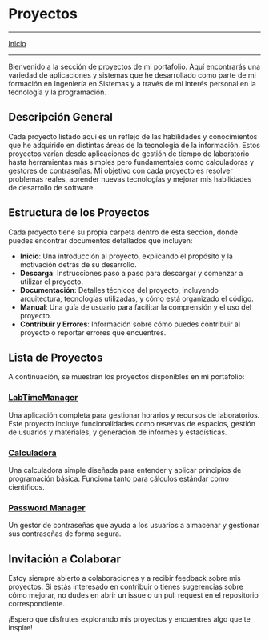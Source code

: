 # Proyectos
---
[Inicio](/README)

---
Bienvenido a la sección de proyectos de mi portafolio. Aquí encontrarás una variedad de aplicaciones y sistemas que he desarrollado como parte de mi formación en Ingeniería en Sistemas y a través de mi interés personal en la tecnología y la programación.

## Descripción General

Cada proyecto listado aquí es un reflejo de las habilidades y conocimientos que he adquirido en distintas áreas de la tecnología de la información. Estos proyectos varían desde aplicaciones de gestión de tiempo de laboratorio hasta herramientas más simples pero fundamentales como calculadoras y gestores de contraseñas. Mi objetivo con cada proyecto es resolver problemas reales, aprender nuevas tecnologías y mejorar mis habilidades de desarrollo de software.

## Estructura de los Proyectos

Cada proyecto tiene su propia carpeta dentro de esta sección, donde puedes encontrar documentos detallados que incluyen:

- **Inicio**: Una introducción al proyecto, explicando el propósito y la motivación detrás de su desarrollo.
- **Descarga**: Instrucciones paso a paso para descargar y comenzar a utilizar el proyecto.
- **Documentación**: Detalles técnicos del proyecto, incluyendo arquitectura, tecnologías utilizadas, y cómo está organizado el código.
- **Manual**: Una guía de usuario para facilitar la comprensión y el uso del proyecto.
- **Contribuir y Errores**: Información sobre cómo puedes contribuir al proyecto o reportar errores que encuentres.

## Lista de Proyectos

A continuación, se muestran los proyectos disponibles en mi portafolio:

### [LabTimeManager](/Proyectos/LabTimeManager/Inicio.md)
Una aplicación completa para gestionar horarios y recursos de laboratorios. Este proyecto incluye funcionalidades como reservas de espacios, gestión de usuarios y materiales, y generación de informes y estadísticas.

### [Calculadora](/Proyectos/Calculadora/README.md)
Una calculadora simple diseñada para entender y aplicar principios de programación básica. Funciona tanto para cálculos estándar como científicos.

### [Password Manager](/Proyectos/PasswordManager/README.md)
Un gestor de contraseñas que ayuda a los usuarios a almacenar y gestionar sus contraseñas de forma segura.

## Invitación a Colaborar

Estoy siempre abierto a colaboraciones y a recibir feedback sobre mis proyectos. Si estás interesado en contribuir o tienes sugerencias sobre cómo mejorar, no dudes en abrir un issue o un pull request en el repositorio correspondiente.

¡Espero que disfrutes explorando mis proyectos y encuentres algo que te inspire!
